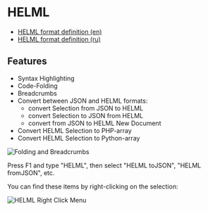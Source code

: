 # HELML

 - [HELML format definition (en)](https://github.com/dynoser/HELML/blob/master/docs/README-HELML_en.md)
 - [HELML format definition (ru)](https://github.com/dynoser/HELML/blob/master/docs/README-HELML_ru.md)

## Features

 - Syntax Highlighting
 - Code-Folding
 - Breadcrumbs
 - Convert between JSON and HELML formats:
   - convert Selection from JSON to HELML
   - convert Selection to JSON from HELML
   - convert from JSON to HELML New Document
 - Convert HELML Selection to PHP-array
 - Convert HELML Selection to Python-array

![Folding and Breadcrumbs](https://i.imgur.com/r5aab3d.gif)

Press F1 and type "HELML", then select "HELML toJSON", "HELML fromJSON", etc.

You can find these items by right-clicking on the selection:

![HELML Right Click Menu](https://i.imgur.com/s2pEnAU.gif)
